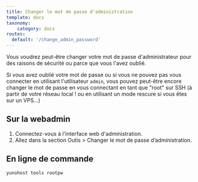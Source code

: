 ```yaml
---
title: Changer le mot de passe d'administration
template: docs
taxonomy:
    category: docs
routes:
  default: '/change_admin_password'
---
```


Vous voudrez peut-être changer votre mot de passe d'administrateur pour des raisons de sécurité ou parce que vous l'avez oublié.

Si vous avez oublié votre mot de passe ou si vous ne pouvez pas vous connecter en utilisant l'utilisateur `admin`, vous
pouvez peut-être encore changer le mot de passe en vous connectant en tant que "root" sur
SSH (à partir de votre réseau local ! ou en utilisant un mode rescure si vous êtes sur un VPS...)

## Sur la webadmin

1. Connectez-vous à l'interface web d'administration.
2. Allez dans la section Outis > Changer le mot de passe d’administration.

## En ligne de commande

```bash
yunohost tools rootpw
```
